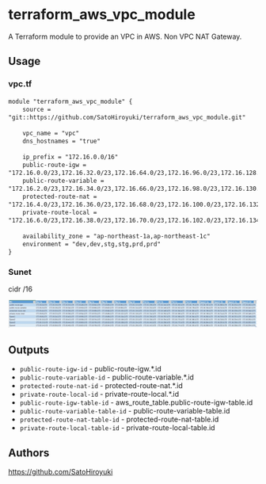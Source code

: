 
# terraform_aws_vpc_module

A Terraform module to provide an VPC in AWS.
Non VPC NAT Gateway.

## Usage

### vpc.tf

```
module "terraform_aws_vpc_module" {
    source = "git::https://github.com/SatoHiroyuki/terraform_aws_vpc_module.git"

    vpc_name = "vpc"
    dns_hostnames = "true"

    ip_prefix = "172.16.0.0/16"
    public-route-igw = "172.16.0.0/23,172.16.32.0/23,172.16.64.0/23,172.16.96.0/23,172.16.128.0/23,172.16.160.0/23"
    public-route-variable = "172.16.2.0/23,172.16.34.0/23,172.16.66.0/23,172.16.98.0/23,172.16.130.0/23,172.16.162.0/23"
    protected-route-nat = "172.16.4.0/23,172.16.36.0/23,172.16.68.0/23,172.16.100.0/23,172.16.132.0/23,172.16.164.0/23"
    private-route-local = "172.16.6.0/23,172.16.38.0/23,172.16.70.0/23,172.16.102.0/23,172.16.134.0/23,172.16.166.0/23"

    availability_zone = "ap-northeast-1a,ap-northeast-1c"
    environment = "dev,dev,stg,stg,prd,prd"
}

```

### Sunet

cidr /16

![subnet](/images/subnet.jpg)

## Outputs

- `public-route-igw-id` - public-route-igw.*.id
- `public-route-variable-id` - public-route-variable.*.id
- `protected-route-nat-id` - protected-route-nat.*.id
- `private-route-local-id` - private-route-local.*.id
- `public-route-igw-table-id` - aws_route_table.public-route-igw-table.id
- `public-route-variable-table-id` - public-route-variable-table.id
- `protected-route-nat-table-id` - protected-route-nat-table.id
- `private-route-local-table-id` - private-route-local-table.id


## Authors

https://github.com/SatoHiroyuki

